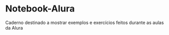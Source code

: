 # Notebook-Alura
Caderno destinado a mostrar exemplos e exercícios feitos durante as aulas da Alura
